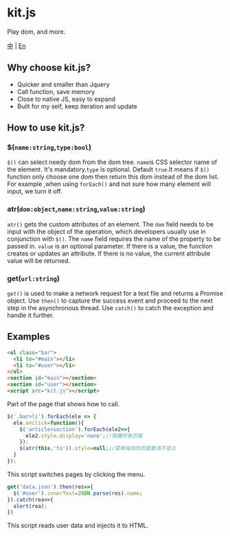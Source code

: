 # kit.js

Play dom, and more.

[中](README.md) | [En](README.en.md)

## Why choose kit.js?

- Quicker and smaller than Jquery
- Call function, save memory
- Close to native JS, easy to expand
- Built for my self, keep iteration and update

## How to use kit.js?

### $(`name:string`,`type:bool`)

`$()` can select needy dom from the dom tree. `name`is CSS selector name of the element. It's mandatory.`type` is optional. Default `true`.It means if `$()` function only choose one dom then return this dom instead of the dom list. For example ,when using `forEach()` and not sure how many element will input, we turn it off.

### atr(`dom:object`,`name:string`,`value:string`)

`atr()` gets the custom attributes of an element. The `dom` field needs to be input with the object of the operation, which developers usually use in conjunction with `$()`. The `name` field requires the name of the property to be passed in. `value` is an optional parameter. If there is a value, the function creates or updates an attribute. If there is no value, the current attribute value will be returned.

### get(`url:string`)

`get()` is used to make a network request for a text file and returns a Promise object. Use `then()` to capture the success event and proceed to the next step in the asynchronous thread. Use `catch()` to catch the exception and handle it further.

## Examples

```html
<ul class="bar">
  <li to="#main"></li>
  <li to="#user"></li>
</ul>
<section id="main"></section>
<section id="user"></section>
<script src="kit.js"></script>
```

Part of the page that shows how to call.

```javascript
$('.bar>li').forEach(ele => {
  ele.onclick=function(){
    $('article>section').forEach(ele2=>{
      ele2.style.display='none';//隐藏所有页面
    });
    $(atr(this,'to')).style=null;//菜单指向的页面取消不显示
  }
});
```

This script switches pages by clicking the menu.

```javascript
get('data.json').then(res=>{
  $('#user').innerText=JSON.parse(res).name;
}).catch(rea=>{
  alert(rea);
})
```

This script reads user data and injects it to HTML.